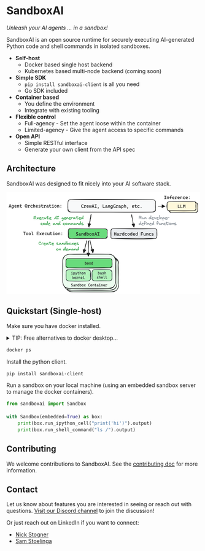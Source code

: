 # SandboxAI

*Unleash your AI agents ... in a sandbox!*

SandboxAI is an open source runtime for securely executing AI-generated Python code and shell commands in isolated sandboxes.

* **Self-host**
  * Docker based single host backend
  * Kubernetes based multi-node backend (coming soon)
* **Simple SDK**
  * `pip install sandboxai-client` is all you need
  * Go SDK included
* **Container based**
  * You define the environment
  * Integrate with existing tooling
* **Flexible control**
  * Full-agency - Set the agent loose within the container
  * Limited-agency - Give the agent access to specific commands
* **Open API**
  * Simple RESTful interface
  * Generate your own client from the API spec

## Architecture

SandboxAI was designed to fit nicely into your AI software stack.

![overview](./diagrams/overview.excalidraw.png)

## Quickstart (Single-host)

Make sure you have docker installed.

<details>
<summary>TIP: Free alternatives to docker desktop...</summary>

* On a mac? Checkout [colima](https://github.com/abiosoft/colima).
* On linux? Use [docker engine](https://docs.docker.com/engine/install/).
</details>

```bash
docker ps
```

Install the python client.

```bash
pip install sandboxai-client
```

Run a sandbox on your local machine (using an embedded sandbox server to manage the docker containers).

```python
from sandboxai import Sandbox

with Sandbox(embedded=True) as box:
    print(box.run_ipython_cell("print('hi')").output)
    print(box.run_shell_command("ls /").output)
```

## Contributing

We welcome contributions to SandboxAI. See the [contributing doc](contributing.md) for more information.

## Contact

Let us know about features you are interested in seeing or reach out with questions. [Visit our Discord channel](https://discord.gg/JeXhcmjZVm) to join the discussion!

Or just reach out on LinkedIn if you want to connect:

* [Nick Stogner](https://www.linkedin.com/in/nstogner/)
* [Sam Stoelinga](https://www.linkedin.com/in/samstoelinga/)
